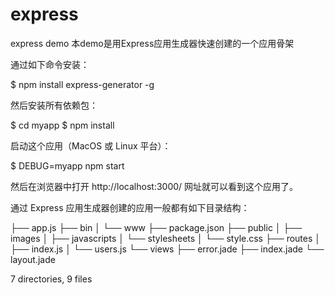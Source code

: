 # express
express demo
本demo是用Express应用生成器快速创建的一个应用骨架

通过如下命令安装：

$ npm install express-generator -g

然后安装所有依赖包：

$ cd myapp 
$ npm install

启动这个应用（MacOS 或 Linux 平台）：

$ DEBUG=myapp npm start

然后在浏览器中打开 http://localhost:3000/ 网址就可以看到这个应用了。

通过 Express 应用生成器创建的应用一般都有如下目录结构：


├── app.js
├── bin
│   └── www
├── package.json
├── public
│   ├── images
│   ├── javascripts
│   └── stylesheets
│       └── style.css
├── routes
│   ├── index.js
│   └── users.js
└── views
    ├── error.jade
    ├── index.jade
    └── layout.jade

7 directories, 9 files


